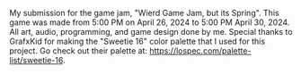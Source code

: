 My submission for the game jam, "Wierd Game Jam, but its Spring". This game was made from 5:00 PM on April 26, 2024 to 5:00 PM April 30, 2024. All art, audio, programming, and game design done by me. Special thanks to GrafxKid for making the "Sweetie 16" color palette that I used for this project. Go check out their palette at: https://lospec.com/palette-list/sweetie-16. 
